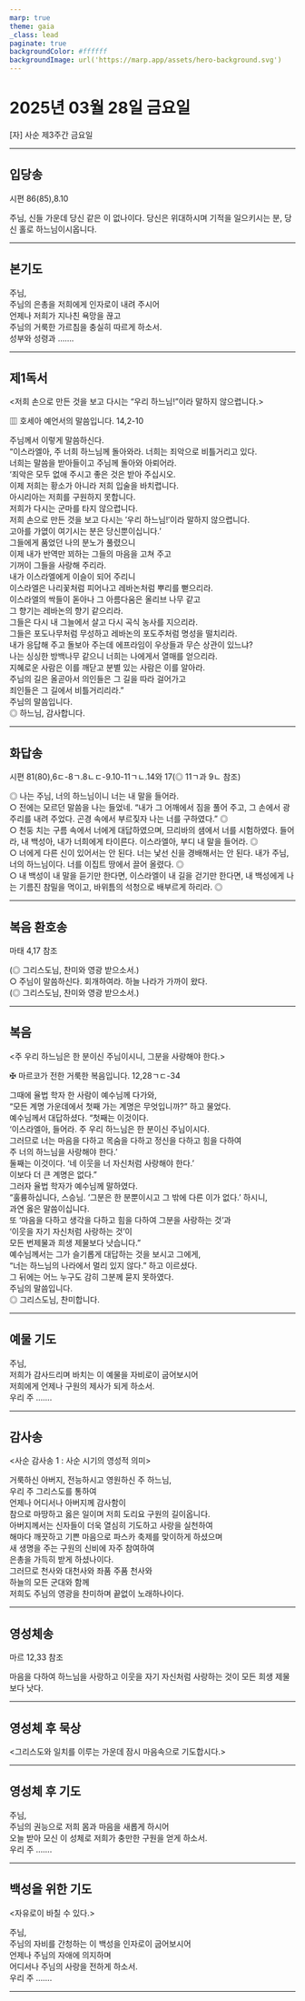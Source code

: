 ```yaml
---
marp: true
theme: gaia
_class: lead
paginate: true
backgroundColor: #ffffff
backgroundImage: url('https://marp.app/assets/hero-background.svg')
---
```


# 2025년 03월 28일 금요일

[자] 사순 제3주간 금요일  




---

## 입당송

시편 86(85),8.10

주님, 신들 가운데 당신 같은 이 없나이다. 당신은 위대하시며 기적을 일으키시는 분, 당신 홀로 하느님이시옵니다.  
  


---

## 본기도

주님,  
주님의 은총을 저희에게 인자로이 내려 주시어  
언제나 저희가 지나친 욕망을 끊고  
주님의 거룩한 가르침을 충실히 따르게 하소서.  
성부와 성령과 …….  
  


---

## 제1독서

<저희 손으로 만든 것을 보고 다시는 “우리 하느님!”이라 말하지 않으렵니다.>

▥ 호세아 예언서의 말씀입니다. 14,2-10

주님께서 이렇게 말씀하신다.  
“이스라엘아, 주 너희 하느님께 돌아와라. 너희는 죄악으로 비틀거리고 있다.  
너희는 말씀을 받아들이고 주님께 돌아와 아뢰어라.  
‘죄악은 모두 없애 주시고 좋은 것은 받아 주십시오.  
이제 저희는 황소가 아니라 저희 입술을 바치렵니다.  
아시리아는 저희를 구원하지 못합니다.  
저희가 다시는 군마를 타지 않으렵니다.  
저희 손으로 만든 것을 보고 다시는 ′우리 하느님!′이라 말하지 않으렵니다.  
고아를 가엾이 여기시는 분은 당신뿐이십니다.’  
그들에게 품었던 나의 분노가 풀렸으니  
이제 내가 반역만 꾀하는 그들의 마음을 고쳐 주고  
기꺼이 그들을 사랑해 주리라.  
내가 이스라엘에게 이슬이 되어 주리니  
이스라엘은 나리꽃처럼 피어나고 레바논처럼 뿌리를 뻗으리라.  
이스라엘의 싹들이 돋아나 그 아름다움은 올리브 나무 같고  
그 향기는 레바논의 향기 같으리라.  
그들은 다시 내 그늘에서 살고 다시 곡식 농사를 지으리라.  
그들은 포도나무처럼 무성하고 레바논의 포도주처럼 명성을 떨치리라.  
내가 응답해 주고 돌보아 주는데 에프라임이 우상들과 무슨 상관이 있느냐?  
나는 싱싱한 방백나무 같으니 너희는 나에게서 열매를 얻으리라.  
지혜로운 사람은 이를 깨닫고 분별 있는 사람은 이를 알아라.  
주님의 길은 올곧아서 의인들은 그 길을 따라 걸어가고  
죄인들은 그 길에서 비틀거리리라.”  
주님의 말씀입니다.  
◎ 하느님, 감사합니다.  
  


---

## 화답송

시편 81(80),6ㄷ-8ㄱ.8ㄴㄷ-9.10-11ㄱㄴ.14와 17(◎ 11ㄱ과 9ㄴ 참조)

◎ 나는 주님, 너의 하느님이니 너는 내 말을 들어라.  
○ 전에는 모르던 말씀을 나는 들었네. “내가 그 어깨에서 짐을 풀어 주고, 그 손에서 광주리를 내려 주었다. 곤경 속에서 부르짖자 나는 너를 구하였다.” ◎  
○ 천둥 치는 구름 속에서 너에게 대답하였으며, 므리바의 샘에서 너를 시험하였다. 들어라, 내 백성아, 내가 너희에게 타이른다. 이스라엘아, 부디 내 말을 들어라. ◎  
○ 너에게 다른 신이 있어서는 안 된다. 너는 낯선 신을 경배해서는 안 된다. 내가 주님, 너의 하느님이다. 너를 이집트 땅에서 끌어 올렸다. ◎  
○ 내 백성이 내 말을 듣기만 한다면, 이스라엘이 내 길을 걷기만 한다면, 내 백성에게 나는 기름진 참밀을 먹이고, 바위틈의 석청으로 배부르게 하리라. ◎  
  


---

## 복음 환호송

마태 4,17 참조

(◎ 그리스도님, 찬미와 영광 받으소서.)  
○ 주님이 말씀하신다. 회개하여라. 하늘 나라가 가까이 왔다.  
(◎ 그리스도님, 찬미와 영광 받으소서.)  
  


---

## 복음

<주 우리 하느님은 한 분이신 주님이시니, 그분을 사랑해야 한다.>

✠ 마르코가 전한 거룩한 복음입니다. 12,28ㄱㄷ-34

그때에 율법 학자 한 사람이 예수님께 다가와,  
“모든 계명 가운데에서 첫째 가는 계명은 무엇입니까?” 하고 물었다.  
예수님께서 대답하셨다. “첫째는 이것이다.  
‘이스라엘아, 들어라. 주 우리 하느님은 한 분이신 주님이시다.  
그러므로 너는 마음을 다하고 목숨을 다하고 정신을 다하고 힘을 다하여  
주 너의 하느님을 사랑해야 한다.’  
둘째는 이것이다. ‘네 이웃을 너 자신처럼 사랑해야 한다.’  
이보다 더 큰 계명은 없다.”  
그러자 율법 학자가 예수님께 말하였다.  
“훌륭하십니다, 스승님. ‘그분은 한 분뿐이시고 그 밖에 다른 이가 없다.’ 하시니,  
과연 옳은 말씀이십니다.  
또 ‘마음을 다하고 생각을 다하고 힘을 다하여 그분을 사랑하는 것’과  
‘이웃을 자기 자신처럼 사랑하는 것’이  
모든 번제물과 희생 제물보다 낫습니다.”  
예수님께서는 그가 슬기롭게 대답하는 것을 보시고 그에게,  
“너는 하느님의 나라에서 멀리 있지 않다.” 하고 이르셨다.  
그 뒤에는 어느 누구도 감히 그분께 묻지 못하였다.  
주님의 말씀입니다.  
◎ 그리스도님, 찬미합니다.  
  


---

## 예물 기도

주님,  
저희가 감사드리며 바치는 이 예물을 자비로이 굽어보시어  
저희에게 언제나 구원의 제사가 되게 하소서.  
우리 주 …….  
  


---

## 감사송

<사순 감사송 1 : 사순 시기의 영성적 의미>

거룩하신 아버지, 전능하시고 영원하신 주 하느님,  
우리 주 그리스도를 통하여  
언제나 어디서나 아버지께 감사함이  
참으로 마땅하고 옳은 일이며 저희 도리요 구원의 길이옵니다.  
아버지께서는 신자들이 더욱 열심히 기도하고 사랑을 실천하여  
해마다 깨끗하고 기쁜 마음으로 파스카 축제를 맞이하게 하셨으며  
새 생명을 주는 구원의 신비에 자주 참여하여  
은총을 가득히 받게 하셨나이다.  
그러므로 천사와 대천사와 좌품 주품 천사와  
하늘의 모든 군대와 함께  
저희도 주님의 영광을 찬미하며 끝없이 노래하나이다.  
  


---

## 영성체송

마르 12,33 참조

마음을 다하여 하느님을 사랑하고 이웃을 자기 자신처럼 사랑하는 것이 모든 희생 제물보다 낫다.  
  


---

## 영성체 후 묵상

<그리스도와 일치를 이루는 가운데 잠시 마음속으로 기도합시다.>  


---

## 영성체 후 기도

주님,  
주님의 권능으로 저희 몸과 마음을 새롭게 하시어  
오늘 받아 모신 이 성체로 저희가 충만한 구원을 얻게 하소서.  
우리 주 …….  
  


---

## 백성을 위한 기도

<자유로이 바칠 수 있다.>

주님,  
주님의 자비를 간청하는 이 백성을 인자로이 굽어보시어  
언제나 주님의 자애에 의지하며  
어디서나 주님의 사랑을 전하게 하소서.  
우리 주 …….  
  


---